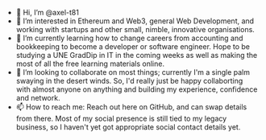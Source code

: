 - 👋 Hi, I’m @axel-t81
- 👀 I’m interested in Ethereum and Web3, general Web Development, and working with startups and other small, nimble, innovative organisations.
- 🌱 I’m currently learning how to change careers from accounting and bookkeeping to become a developer or software engineer. Hope to be studying a UNE GradDip in IT in the coming weeks as well as making the most of all the free learning materials online.
- 💞️ I’m looking to collaborate on most things; currently I'm a single palm swaying in the desert winds. So, I'd really just be happy collaborting with almost anyone on anything and building my experience, confidence and network.
- 📫 How to reach me: Reach out here on GitHub, and can swap details from there. Most of my social presence is still tied to my legacy business, so I haven't yet got appropriate social contact details yet.
<!---
axel-t81/axel-t81 is a ✨ special ✨ repository because its `README.md` (this file) appears on your GitHub profile.
You can click the Preview link to take a look at your changes.
--->
